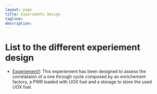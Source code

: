 ```yaml
---
layout: page
title: Experiments Design
tagline: 
description:
---
```



# List to the different experiement design
- [Experiement1](experiement/exp1.md): This experiement has been designed to
  assess the correlataion of a one through cycle composed by an enrichement
  factory, a PWR loaded with UOX fuel and a storage to store the used UOX fuel.

